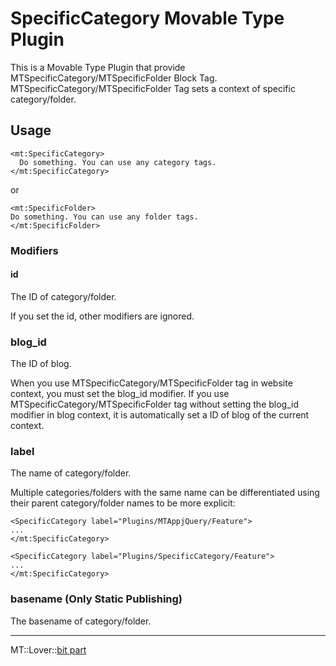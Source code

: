 SpecificCategory Movable Type Plugin
=====================

This is a Movable Type Plugin that provide MTSpecificCategory/MTSpecificFolder Block Tag. MTSpecificCategory/MTSpecificFolder Tag sets a context of specific category/folder.

## Usage

    <mt:SpecificCategory>
      Do something. You can use any category tags.
    </mt:SpecificCategory>

or

    <mt:SpecificFolder>
    Do something. You can use any folder tags.
    </mt:SpecificFolder>

### Modifiers

#### id

The ID of category/folder.

If you set the id, other modifiers are ignored.

### blog_id

The ID of blog.

When you use MTSpecificCategory/MTSpecificFolder tag in website context, you must set the blog_id modifier. If you use MTSpecificCategory/MTSpecificFolder tag without setting the blog_id modifier in blog context, it is automatically set a ID of blog of the current context.

### label

The name of category/folder.

Multiple categories/folders with the same name can be differentiated using their parent category/folder names to be more explicit:

    <SpecificCategory label="Plugins/MTAppjQuery/Feature">
    ...
    </mt:SpecificCategory>

    <SpecificCategory label="Plugins/SpecificCategory/Feature">
    ...
    </mt:SpecificCategory>

### basename (Only Static Publishing)

The basename of category/folder.

---
MT::Lover::[bit part](http://bit-part.net/)
